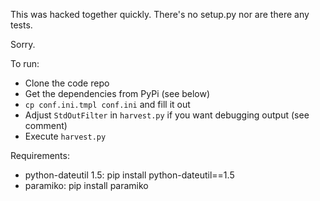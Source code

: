 This was hacked together quickly. There's no setup.py nor are there any tests. 

Sorry.

To run:
 * Clone the code repo
 * Get the dependencies from PyPi (see below)
 * `cp conf.ini.tmpl conf.ini` and fill it out
 * Adjust `StdOutFilter` in `harvest.py` if you want debugging output (see comment)
 * Execute `harvest.py`

Requirements: 
 * python-dateutil 1.5: pip install python-dateutil==1.5
 * paramiko: pip install paramiko
